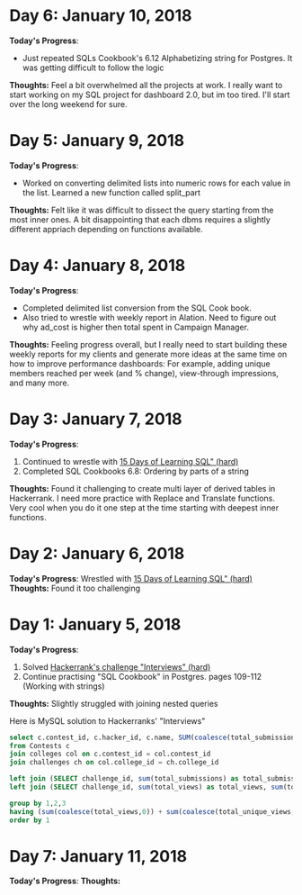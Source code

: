 
<h1>Day 6: January 10, 2018</h1>

**Today's Progress**: 
- Just repeated SQLs Cookbook's 6.12 Alphabetizing string for Postgres. It was getting difficult to follow the logic

**Thoughts:** Feel a bit overwhelmed all the projects at work. I really want to start working on my SQL project for dashboard 2.0, but im too tired. I'll start over the long weekend for sure.



<h1>Day 5: January 9, 2018</h1>

**Today's Progress**: 
- Worked on converting delimited lists into numeric rows for each value in the list. Learned a new function called split_part

**Thoughts:** Felt like it was difficult to dissect the query starting from the most inner ones. A bit disappointing that each dbms requires a slightly different appriach depending on functions available.



<h1>Day 4: January 8, 2018</h1>

**Today's Progress**: 
- Completed delimited list conversion from the SQL Cook book.
- Also tried to wrestle with weekly report in Alation. Need to figure out why ad_cost is higher then total spent in Campaign Manager.

**Thoughts:**  Feeling progress overall, but I really need to start building these weekly reports for my clients and generate more ideas at the same time on how to improve performance dashboards: For example, adding unique members reached per week (and % change), view-through impressions, and many more.


<h1>Day 3: January 7, 2018</h1>

**Today's Progress**: 
1. Continued to wrestle with  <a href='https://www.hackerrank.com/challenges/15-days-of-learning-sql'>15 Days of Learning SQL" (hard)</a>
2. Completed SQL Cookbooks 6.8: Ordering by parts of a string

**Thoughts:** 
Found it challenging to create multi layer of derived tables in Hackerrank. 
I need more practice with Replace and Translate functions. Very cool when you do it one step at the time starting with deepest inner functions.

<h1>Day 2: January 6, 2018</h1>

**Today's Progress**: 
Wrestled with  <a href='https://www.hackerrank.com/challenges/15-days-of-learning-sql'>15 Days of Learning SQL" (hard)</a>
**Thoughts:** Found it too challenging


<h1>Day 1: January 5, 2018</h1>

**Today's Progress**: 
1. Solved <a href='https://www.hackerrank.com/challenges/interviews/problem'>Hackerrank's challenge "Interviews" (hard)</a>
2. Continue practising "SQL Cookbook" in Postgres. pages 109-112 (Working with strings)

**Thoughts:** Slightly struggled with joining nested queries

Here is MySQL solution to Hackerranks' "Interviews"

```sql
select c.contest_id, c.hacker_id, c.name, SUM(coalesce(total_submissions,0)), SUM(coalesce(total_accepted_submissions,0)), sum(coalesce(total_views,0)), sum(coalesce(total_unique_views,0)) 
from Contests c
join colleges col on c.contest_id = col.contest_id
join challenges ch on col.college_id = ch.college_id

left join (SELECT challenge_id, sum(total_submissions) as total_submissions, sum(total_accepted_submissions) as total_accepted_submissions from submission_stats group by 1) s on ch.challenge_id = s.challenge_id
left join (SELECT challenge_id, sum(total_views) as total_views, sum(total_unique_views) as total_unique_views from view_stats group by 1) v on ch.challenge_id = v.challenge_id

group by 1,2,3
having (sum(coalesce(total_views,0)) + sum(coalesce(total_unique_views,0)) + SUM(coalesce(total_submissions,0)) + SUM(coalesce(total_accepted_submissions,0))) <> 0
order by 1

```










<h1>Day 7: January 11, 2018</h1>

**Today's Progress**: 
**Thoughts:** 

